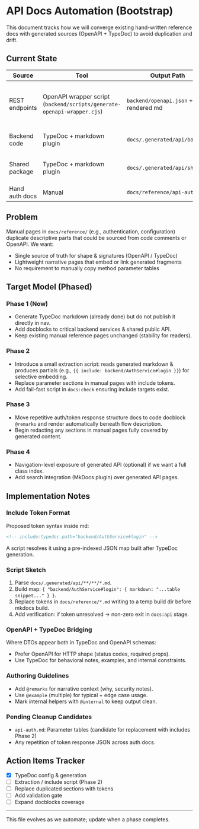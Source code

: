 # API Docs Automation (Bootstrap)

This document tracks how we will converge existing hand-written reference docs with generated sources (OpenAPI + TypeDoc) to avoid duplication and drift.

## Current State

| Source | Tool | Output Path | Coverage |
|--------|------|-------------|----------|
| REST endpoints | OpenAPI wrapper script (`backend/scripts/generate-openapi-wrapper.cjs`) | `backend/openapi.json` + rendered md | Paths + schemas (stub fallback if bootstrap fails) |
| Backend code | TypeDoc + markdown plugin | `docs/.generated/api/backend` | Services, controllers (public) |
| Shared package | TypeDoc + markdown plugin | `docs/.generated/api/shared` | Shared types & i18n helpers |
| Hand auth docs | Manual | `docs/reference/api-auth.md` | Flows + examples |

## Problem

Manual pages in `docs/reference/` (e.g., authentication, configuration) duplicate descriptive parts that could be sourced from code comments or OpenAPI. We want:

- Single source of truth for shape & signatures (OpenAPI / TypeDoc)
- Lightweight narrative pages that embed or link generated fragments
- No requirement to manually copy method parameter tables

## Target Model (Phased)

### Phase 1 (Now)

- Generate TypeDoc markdown (already done) but do not publish it directly in nav.
- Add docblocks to critical backend services & shared public API.
- Keep existing manual reference pages unchanged (stability for readers).

### Phase 2

- Introduce a small extraction script: reads generated markdown & produces partials (e.g., `{{ include: backend/AuthService#login }}`) for selective embedding.
- Replace parameter sections in manual pages with include tokens.
- Add fail-fast script in `docs:check` ensuring include targets exist.

### Phase 3

- Move repetitive auth/token response structure docs to code docblock `@remarks` and render automatically beneath flow description.
- Begin redacting any sections in manual pages fully covered by generated content.

### Phase 4

- Navigation-level exposure of generated API (optional) if we want a full class index.
- Add search integration (MkDocs plugin) over generated API pages.

## Implementation Notes

### Include Token Format

Proposed token syntax inside md:

```html
<!-- include:typedoc path="backend/AuthService#login" -->
```

A script resolves it using a pre-indexed JSON map built after TypeDoc generation.


### Script Sketch

1. Parse `docs/.generated/api/**/**/*.md`.
2. Build map: `{ "backend/AuthService#login": { markdown: "...table snippet..." } }`.
3. Replace tokens in `docs/reference/*.md` writing to a temp build dir before mkdocs build.
4. Add verification: if token unresolved -> non-zero exit in `docs:api` stage.

### OpenAPI + TypeDoc Bridging

Where DTOs appear both in TypeDoc and OpenAPI schemas:

- Prefer OpenAPI for HTTP shape (status codes, required props).
- Use TypeDoc for behavioral notes, examples, and internal constraints.

### Authoring Guidelines

- Add `@remarks` for narrative context (why, security notes).
- Use `@example` (multiple) for typical + edge case usage.
- Mark internal helpers with `@internal` to keep output clean.

### Pending Cleanup Candidates

- `api-auth.md`: Parameter tables (candidate for replacement with includes Phase 2)
- Any repetition of token response JSON across auth docs.

## Action Items Tracker

- [x] TypeDoc config & generation
- [ ] Extraction / include script (Phase 2)
- [ ] Replace duplicated sections with tokens
- [ ] Add validation gate
- [ ] Expand docblocks coverage

---
This file evolves as we automate; update when a phase completes.
